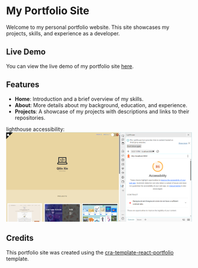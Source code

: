 # My Portfolio Site

Welcome to my personal portfolio website. This site showcases my projects, skills, and experience as a developer. 

## Live Demo

You can view the live demo of my portfolio site [here](https://main--qilin-react-portfolio.netlify.app/).

## Features

- **Home**: Introduction and a brief overview of my skills.
- **About**: More details about my background, education, and experience.
- **Projects**: A showcase of my projects with descriptions and links to their repositories.

lighthouse accessibility: ![alt text](image.png)

## Credits
This portfolio site was created using the [cra-template-react-portfolio](https://www.npmjs.com/package/cra-template-react-portfolio) template. 

